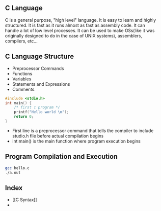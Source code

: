 ## C Language

C is a general purpose, "high level" language. It is easy to learn and highly structured. It is fast as it runs almost as fast as assembly code. It can handle a lot of low level processes. It can be used to make OSs(like it was originally designed to do in the case of UNIX systems), assemblers, compilers, etc...

## C Language Structure

- Preprocessor Commands
- Functions
- Variables
- Statements and Expressions
- Comments

```c
#include <stdio.h>
int main() {
	/* first c program */
	printf("Hello world \n");
	return 0;
}
```

- First line is a preprocessor command that tells the compiler to include studio.h file before actual compilation begins
- int main() is the main function where program execution begins

## Program Compilation and Execution

```bash
gcc hello.c
./a.out
```

## Index

- [[C Syntax]]
- 

